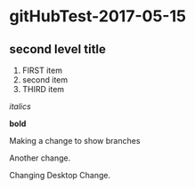 # gitHubTest-2017-05-15

## second level title

1. FIRST item
2. second item
2. THIRD item

*italics*

**bold**


Making a change to show branches


Another change.

Changing Desktop Change.
